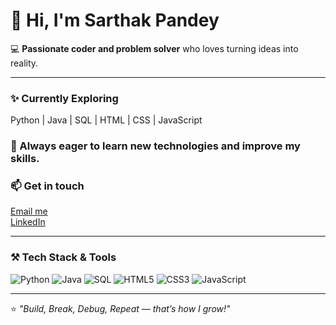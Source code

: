 # 👋 Hi, I'm Sarthak Pandey

💻 **Passionate coder and problem solver** who loves turning ideas into reality.

---

### ✨ Currently Exploring
Python | Java | SQL | HTML | CSS | JavaScript

### 🌱 Always eager to learn new technologies and improve my skills.

### 📫 Get in touch
[Email me](mailtosarthak04@gmail.com)  
[LinkedIn](https://www.linkedin.com/in/sarthak-pandey-91aa2b1a8/)  

---

### ⚒️ Tech Stack & Tools
<p>
  <img alt="Python" src="https://img.shields.io/badge/-Python-3776AB?style=for-the-badge&logo=python&logoColor=white" />
  <img alt="Java" src="https://img.shields.io/badge/-Java-007396?style=for-the-badge&logo=java&logoColor=white" />
  <img alt="SQL" src="https://img.shields.io/badge/-SQL-4479A1?style=for-the-badge&logo=sqlite&logoColor=white" />
  <img alt="HTML5" src="https://img.shields.io/badge/-HTML5-E34F26?style=for-the-badge&logo=html5&logoColor=white" />
  <img alt="CSS3" src="https://img.shields.io/badge/-CSS3-1572B6?style=for-the-badge&logo=css3&logoColor=white" />
  <img alt="JavaScript" src="https://img.shields.io/badge/-JavaScript-F7DF1E?style=for-the-badge&logo=javascript&logoColor=black" />
</p>

---

⭐ *"Build, Break, Debug, Repeat — that’s how I grow!"*
